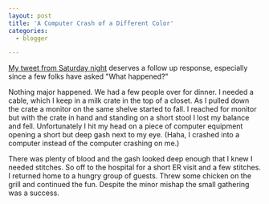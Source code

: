 ```yaml
---
layout: post
title: 'A Computer Crash of a Different Color'
categories:
  - blogger

---
```


[My tweet from Saturday night](http://twitter.com/kirbyt/statuses/802958985) deserves a follow up response, especially since a few folks have asked "What happened?"

Nothing major happened.  We had a few people over for dinner.  I needed a cable, which I keep in a milk crate in the top of a closet.  As I pulled down the crate a monitor on the same shelve started to fall.  I reached for monitor but with the crate in hand and standing on a short stool I lost my balance and fell.  Unfortunately I hit my head on a piece of computer equipment opening a short but deep gash next to my eye.  (Haha, I crashed into a computer instead of the computer crashing on me.)

There was plenty of blood and the gash looked deep enough that I knew I needed stitches.  So off to the hospital for a short ER visit and a few stitches.  I returned home to a hungry group of guests.  Threw some chicken on the grill and continued the fun.  Despite the minor mishap the small gathering was a success.
